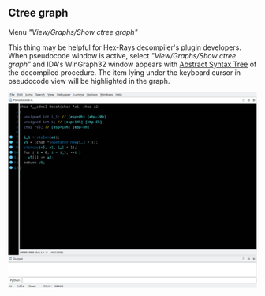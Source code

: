 ## Ctree graph
Menu *"View/Graphs/Show ctree graph"*

This thing may be helpful for Hex-Rays decompiler's plugin developers.  
When pseudocode window is active, select *"View/Graphs/Show ctree graph"* and IDA's WinGraph32 window appears with [Abstract Syntax Tree](https://en.wikipedia.org/wiki/Abstract_syntax_tree) of the decompiled procedure. The item lying under the keyboard cursor in pseudocode view will be highlighted in the graph.

![Ctree graph](ctree-graph.gif)
